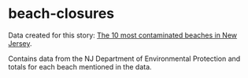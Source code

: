 # beach-closures
Data created for this story: [The 10 most contaminated beaches in New Jersey](http://www.nj.com/news/index.ssf/2017/09/the_10_most_contaminated_beaches_in_new_jersey.html#incart_2box_nj-homepage-featured).

Contains data from the NJ Department of Environmental Protection and totals for each beach mentioned in the data.
